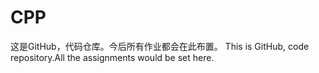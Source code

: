 # CPP
这是GitHub，代码仓库。今后所有作业都会在此布置。 This is GitHub, code repository.All the assignments would be set here.
